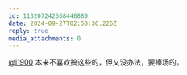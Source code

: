```yaml
---
id: 113207242668446889
date: 2024-09-27T02:50:36.226Z
reply: true
media_attachments: 0
---
```


[@i1900](https://mast.dragon-fly.club/@i1900) 本来不喜欢搞这些的，但又没办法，要捧场的。


